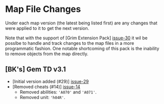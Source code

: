 # Map File Changes

Under each map version (the latest being listed first) are any changes that
were applied to it to get the next version.

Note that with the support of [Grim Extension Pack] [issue-30] it wil be
posslbe to handle and track changes to the map files in a more programmatic
fashion.  One notable shortcoming of this pack is the inability to remove
objects from the map directly.

## [BK's] Gem TD v3.1
- [Initial version added (#29)] [issue-29]
- [Removed cheats (#14)] [issue-14]
    * Removed abilities: `'A070'` and `'A071'`.
    * Removed unit: `'h04R'`.

[issue-14]: https://github.com/nvs/gem/issues/14
[issue-29]: https://github.com/nvs/gem/issues/29
[issue-30]: https://github.com/nvs/gem/issues/30
